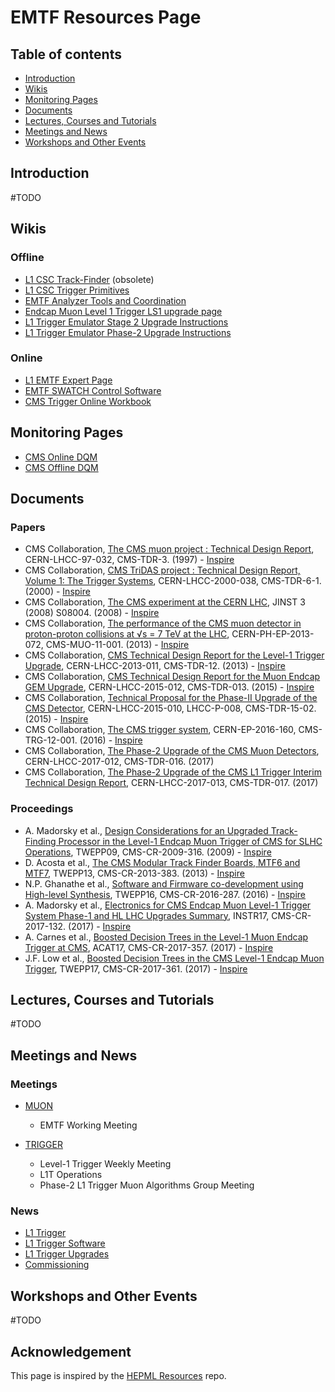 # EMTF Resources Page

## Table of contents

- [Introduction](#introduction)
- [Wikis](#wikis)
- [Monitoring Pages](#monitoring-pages)
- [Documents](#documents)
- [Lectures, Courses and Tutorials](#lectures-courses-and-tutorials)
- [Meetings and News](#meetings-and-news)
- [Workshops and Other Events](#workshops-and-other-events)

## Introduction

#TODO

## Wikis

### Offline

- [L1 CSC Track-Finder](https://twiki.cern.ch/twiki/bin/view/CMS/L1CSCTrackFinder) (obsolete)
- [L1 CSC Trigger Primitives](https://twiki.cern.ch/twiki/bin/view/CMS/L1CSCTriggerPrimitives)
- [EMTF Analyzer Tools and Coordination](https://twiki.cern.ch/twiki/bin/view/CMS/EMTFAnalyzer)
- [Endcap Muon Level 1 Trigger LS1 upgrade page](https://twiki.cern.ch/twiki/bin/view/CMS/EndcapMuonTrigger)
- [L1 Trigger Emulator Stage 2 Upgrade Instructions](https://twiki.cern.ch/twiki/bin/view/CMSPublic/SWGuideL1TStage2Instructions)
- [L1 Trigger Emulator Phase-2 Upgrade Instructions](https://twiki.cern.ch/twiki/bin/view/CMSPublic/SWGuideL1TPhase2Instructions)

### Online

- [L1 EMTF Expert Page](https://twiki.cern.ch/twiki/bin/view/CMS/EMTFOnCallExpert)
- [EMTF SWATCH Control Software](https://twiki.cern.ch/twiki/bin/view/CMS/EMTFSwatchControlSoftware)
- [CMS Trigger Online Workbook](https://twiki.cern.ch/twiki/bin/viewauth/CMS/OnlineWBTrigger)

## Monitoring Pages

- [CMS Online DQM](https://cmsweb.cern.ch/dqm/online)
- [CMS Offline DQM](https://cmsweb.cern.ch/dqm/offline)

## Documents

### Papers

- CMS Collaboration, [The CMS muon project : Technical Design Report](https://cds.cern.ch/record/343814), CERN-LHCC-97-032, CMS-TDR-3. (1997) - [Inspire](http://inspirehep.net/record/1614056)
- CMS Collaboration, [CMS TriDAS project : Technical Design Report, Volume 1: The Trigger Systems](https://cds.cern.ch/record/706847), CERN-LHCC-2000-038, CMS-TDR-6-1. (2000) - [Inspire](http://inspirehep.net/record/541210)
- CMS Collaboration, [The CMS experiment at the CERN LHC](https://cds.cern.ch/record/1129810), JINST 3 (2008) S08004. (2008) - [Inspire](http://inspirehep.net/record/796887)
- CMS Collaboration, [The performance of the CMS muon detector in proton-proton collisions at √s = 7 TeV at the LHC](https://cds.cern.ch/record/1558674), CERN-PH-EP-2013-072, CMS-MUO-11-001. (2013) - [Inspire](http://inspirehep.net/record/1240504)
- CMS Collaboration, [CMS Technical Design Report for the Level-1 Trigger Upgrade](https://cds.cern.ch/record/1556311), CERN-LHCC-2013-011, CMS-TDR-12. (2013) - [Inspire](http://inspirehep.net/record/1261310)
- CMS Collaboration, [CMS Technical Design Report for the Muon Endcap GEM Upgrade](https://cds.cern.ch/record/2021453), CERN-LHCC-2015-012, CMS-TDR-013. (2015) - [Inspire](http://inspirehep.net/record/1614098)
- CMS Collaboration, [Technical Proposal for the Phase-II Upgrade of the CMS Detector](https://cds.cern.ch/record/2020886/), CERN-LHCC-2015-010, LHCC-P-008, CMS-TDR-15-02. (2015) - [Inspire](http://inspirehep.net/record/1614097)
- CMS Collaboration, [The CMS trigger system](https://cds.cern.ch/record/2212926), CERN-EP-2016-160, CMS-TRG-12-001. (2016) - [Inspire](http://inspirehep.net/record/1485699)
- CMS Collaboration, [The Phase-2 Upgrade of the CMS Muon Detectors](https://cds.cern.ch/record/2283189/), CERN-LHCC-2017-012, CMS-TDR-016. (2017)
- CMS Collaboration, [The Phase-2 Upgrade of the CMS L1 Trigger Interim Technical Design Report](https://cds.cern.ch/record/2283192), CERN-LHCC-2017-013, CMS-TDR-017. (2017)

### Proceedings

- A. Madorsky et al., [Design Considerations for an Upgraded Track-Finding Processor in the Level-1 Endcap Muon Trigger of CMS for SLHC Operations](https://cds.cern.ch/record/1358819), TWEPP09, CMS-CR-2009-316. (2009) - [Inspire](http://inspirehep.net/record/1654156)
- D. Acosta et al., [The CMS Modular Track Finder Boards, MTF6 and MTF7](https://cds.cern.ch/record/1627822), TWEPP13, CMS-CR-2013-383. (2013) - [Inspire](http://inspirehep.net/record/1276615)
- N.P. Ghanathe et al., [Software and Firmware co-development using High-level Synthesis](https://cds.cern.ch/record/2233159), TWEPP16, CMS-CR-2016-287. (2016) - [Inspire](http://inspirehep.net/record/1513692)
- A. Madorsky et al., [Electronics for CMS Endcap Muon Level-1 Trigger System Phase-1 and HL LHC Upgrades Summary](https://cds.cern.ch/record/2264997), INSTR17, CMS-CR-2017-132. (2017) - [Inspire](http://inspirehep.net/record/1609400)
- A. Carnes et al., [Boosted Decision Trees in the Level-1 Muon Endcap Trigger at CMS](https://cds.cern.ch/record/2290188), ACAT17, CMS-CR-2017-357. (2017) - [Inspire](http://inspirehep.net/record/1700005)
- J.F. Low et al., [Boosted Decision Trees in the CMS Level-1 Endcap Muon Trigger](https://cds.cern.ch/record/2289251), TWEPP17, CMS-CR-2017-361. (2017) - [Inspire](http://inspirehep.net/record/1665070)

## Lectures, Courses and Tutorials

#TODO

## Meetings and News

### Meetings

- [MUON](https://indico.cern.ch/category/20/)
  - EMTF Working Meeting

- [TRIGGER](https://indico.cern.ch/category/2091/)
  - Level-1 Trigger Weekly Meeting
  - L1T Operations
  - Phase-2 L1 Trigger Muon Algorithms Group Meeting

### News

- [L1 Trigger](https://hypernews.cern.ch/HyperNews/CMS/get/L1Trigger.html)
- [L1 Trigger Software](https://hypernews.cern.ch/HyperNews/CMS/get/L1TriggerSW.html)
- [L1 Trigger Upgrades](https://hypernews.cern.ch/HyperNews/CMS/get/L1TriggerUpgrades.html)
- [Commissioning](https://hypernews.cern.ch/HyperNews/CMS/get/commissioning.html)


## Workshops and Other Events

#TODO

## Acknowledgement

This page is inspired by the [HEPML Resources](https://github.com/iml-wg/HEP-ML-Resources) repo.
